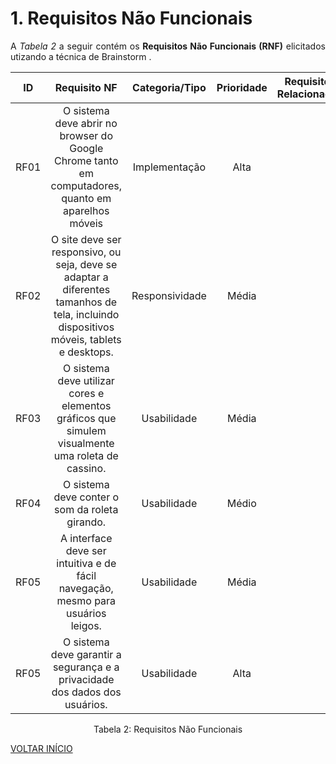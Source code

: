 # 1. Requisitos Não Funcionais

<p align="justify">A <i>Tabela 2</i> a seguir contém os <b>Requisitos Não Funcionais (RNF)</b> elicitados utizando a técnica de Brainstorm .</p>

| ID   |                                 Requisito NF                              | Categoria/Tipo | Prioridade | Requisitos Relacionados |
| :--: | :-----------------------------------------------------------------------: |:-------------: | :--------: | :-----------------: |
| RF01 | O sistema deve abrir no browser do Google Chrome tanto em computadores, quanto em aparelhos móveis | Implementação | Alta |  |
| RF02 | O site deve ser responsivo, ou seja, deve se adaptar a diferentes tamanhos de tela, incluindo dispositivos móveis, tablets e desktops.  | Responsividade | Média |               |
| RF03 |  O sistema deve utilizar cores e elementos gráficos que simulem visualmente uma roleta de cassino.| 	Usabilidade | Média  |  |
| RF04 | O sistema deve conter o som da roleta girando.  | Usabilidade |  Médio |
| RF05 | A interface deve ser intuitiva e de fácil navegação, mesmo para usuários leigos. | 	Usabilidade | Média  |  |
| RF05 |O sistema deve garantir a segurança e a privacidade dos dados dos usuários. | 	Usabilidade | Alta  |  |
<div style="text-align: center">
<p>Tabela 2: Requisitos Não Funcionais</p>
</div>


<a href="../README.md">VOLTAR INÍCIO</a>

